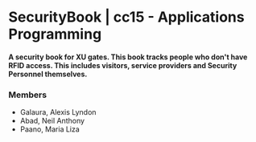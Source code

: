 # SecurityBook | cc15 - Applications Programming
#### A security book for XU gates. This book tracks people who don't have RFID access. This includes visitors, service providers and Security Personnel themselves.

### Members
- Galaura, Alexis Lyndon
- Abad, Neil Anthony
- Paano, Maria Liza

